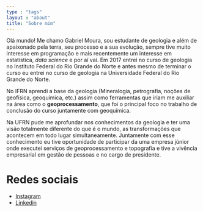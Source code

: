 ```yaml
---
type : "tags"
layout : "about"
title: "Sobre mim"
---
```


Olá mundo! Me chamo Gabriel Moura, sou estudante de geologia e além de apaixonado pela terra, seu processo e a sua evolução, sempre tive muito interesse em programação e mais recentemente um interesse em estatística, *data science* e por aí vai. Em 2017 entrei no curso de geologia no Instituto Federal do Rio Grande do Norte e antes mesmo de terminar o curso eu entrei no curso de geologia na Universidade Federal do Rio Grande do Norte.

No IFRN aprendi a base da geologia (Mineralogia, petrografia, noções de geofísica, geoquímica, etc.) assim como ferramentas que iriam me auxiliar na área como o **geoprocessamento**, que foi o principal foco no trabalho de conclusão do curso juntamente com geoquímica.

Na UFRN pude me aprofundar nos conhecimentos da geologia e ter uma visão totalmente diferente do que é o mundo, as transformações que acontecem em todo lugar simultaneamente. Juntamente com esse conhecimento eu tive oportunidade de participar da uma empresa júnior onde executei serviços de geoprocessamento e topografia e tive a vivência empresarial em gestão de pessoas e no cargo de presidente.

# Redes sociais
- [Instagram](https://www.instagram.com/gmmacedogeo)
- [Linkedin](https://linkedin.com/in/gabriel-moura-macedo/)
 

